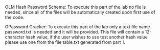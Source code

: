 OLM Hash Password Scheme:
  To execute this part of the lab no file is needed, since all of the files will be automatically created upon first use of the code.
  

OPassword Cracker:
  To execute this part of the lab only a text file name password.txt is needed and it will be provided. This file will contain a 12-character hash value,
  if the user wishes to use test another hash value please use one from the file table.txt generated from part 1.
